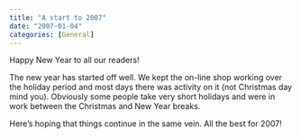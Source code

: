 ```yaml
---
title: "A start to 2007"
date: "2007-01-04"
categories: [General]
---
```

Happy New Year to all our readers!

The new year has started off well. We kept the on-line shop working over the holiday period and most days there was activity on it (not Christmas day mind you). Obviously some people take very short holidays and were in work between the Christmas and New Year breaks.

Here’s hoping that things continue in the same vein. All the best for 2007!
